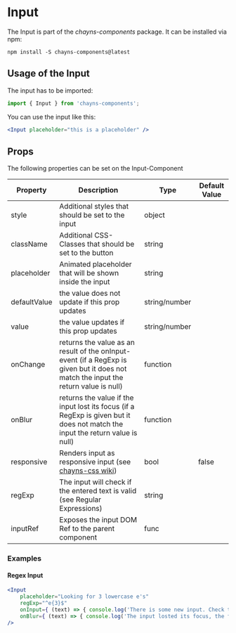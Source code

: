 # Input

The Input is part of the *chayns-components* package. It can be installed via npm:

    npm install -S chayns-components@latest


## Usage of the Input
The input has to be imported:

```js
import { Input } from 'chayns-components';
```


You can use the input like this:
```jsx
<Input placeholder="this is a placeholder" />
```

## Props
The following properties can be set on the Input-Component

| Property     | Description                                                                       | Type          | Default Value |
|--------------|-----------------------------------------------------------------------------------|---------------|---------------|
| style        | Additional styles that should be set to the input                                 | object        |               |
| className    | Additional CSS-Classes that should be set to the button                           | string        |               |
| placeholder  | Animated placeholder that will be shown inside the input                          | string        |               |
| defaultValue | the value does not update if this prop updates                                    | string/number |               |
| value        | the value updates if this prop updates                                            | string/number |               |
| onChange     | returns the value as an result of the onInput-event (if a RegExp is given but it does not match the input the return value is null) | function |  |
| onBlur       | returns the value if the input lost its focus (if a RegExp is given but it does not match the input the return value is null) | function |  |
| responsive   | Renders input as responsive input (see [chayns-css wiki](https://github.com/TobitSoftware/chayns-css/wiki/form-elements#responsive-input)) | bool | false  |
| regExp       | The input will check if the entered text is valid (see Regular Expressions)       | string        |               |
| inputRef     | Exposes the input DOM Ref to the parent component                                 | func          |               |


### Examples
#### Regex Input
```jsx
<Input
    placeholder="Looking for 3 lowercase e's"
    regExp="^e{3}$" 
    onInput={ (text) => { console.log('There is some new input. Check the new text: ', text); }}
    onBlur={ (text) => { console.log('The input losted its focus, the final input is: ', text); }}
/>
```